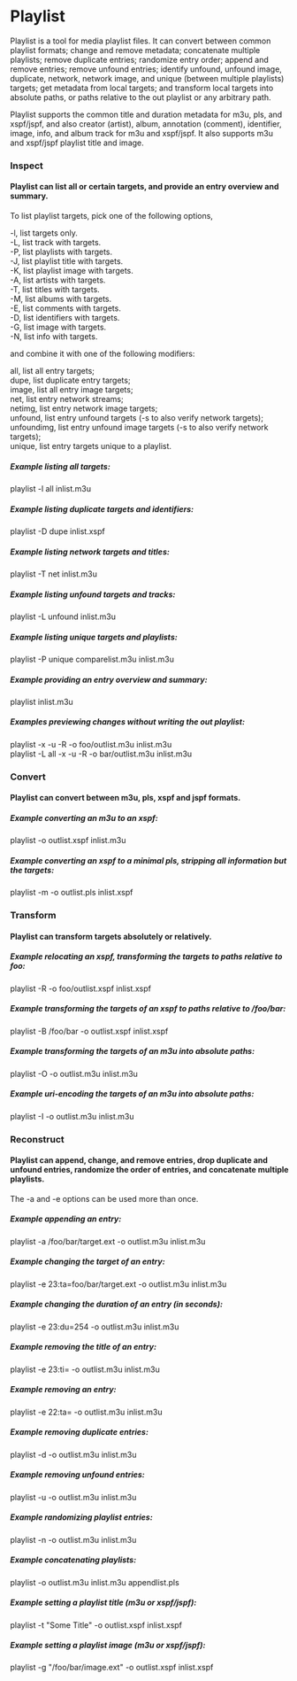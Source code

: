 # Playlist

Playlist is a tool for media playlist files. It can convert between common playlist formats; change and remove metadata; concatenate multiple playlists; remove duplicate entries; randomize entry order; append and remove entries; remove unfound entries; identify unfound, unfound image, duplicate, network, network image, and unique (between multiple playlists) targets; get metadata from local targets; and transform local targets into absolute paths, or paths relative to the out playlist or any arbitrary path.

Playlist supports the common title and duration metadata for m3u, pls, and xspf/jspf, and also creator (artist), album, annotation (comment), identifier, image, info, and album track for m3u and xspf/jspf. It also supports m3u and xspf/jspf playlist title and image.

### Inspect
#### Playlist can list all or certain targets, and provide an entry overview and summary.

To list playlist targets, pick one of the following options,

-l, list targets only.  
-L, list track with targets.  
-P, list playlists with targets.  
-J, list playlist title with targets.  
-K, list playlist image with targets.  
-A, list artists with targets.  
-T, list titles with targets.  
-M, list albums with targets.  
-E, list comments with targets.  
-D, list identifiers with targets.  
-G, list image with targets.  
-N, list info with targets.  

and combine it with one of the following modifiers:

all, list all entry targets;  
dupe, list duplicate entry targets;  
image, list all entry image targets;  
net, list entry network streams;  
netimg, list entry network image targets;  
unfound, list entry unfound targets (-s to also verify network targets);  
unfoundimg, list entry unfound image targets (-s to also verify network targets);  
unique, list entry targets unique to a playlist.  

##### Example listing all targets:

playlist -l all inlist.m3u

##### Example listing duplicate targets and identifiers:

playlist -D dupe inlist.xspf

##### Example listing network targets and titles:

playlist -T net inlist.m3u

##### Example listing unfound targets and tracks:

playlist -L unfound inlist.m3u

##### Example listing unique targets and playlists:

playlist -P unique comparelist.m3u inlist.m3u

##### Example providing an entry overview and summary:

playlist inlist.m3u

##### Examples previewing changes without writing the out playlist:

playlist -x -u -R -o foo/outlist.m3u inlist.m3u  
playlist -L all -x -u -R -o bar/outlist.m3u inlist.m3u

### Convert
#### Playlist can convert between m3u, pls, xspf and jspf formats.

##### Example converting an m3u to an xspf:

playlist -o outlist.xspf inlist.m3u

##### Example converting an xspf to a minimal pls, stripping all information but the targets:

playlist -m -o outlist.pls inlist.xspf

### Transform
#### Playlist can transform targets absolutely or relatively.

##### Example relocating an xspf, transforming the targets to paths relative to foo:

playlist -R -o foo/outlist.xspf inlist.xspf

##### Example transforming the targets of an xspf to paths relative to /foo/bar:

playlist -B /foo/bar -o outlist.xspf inlist.xspf

##### Example transforming the targets of an m3u into absolute paths:

playlist -O -o outlist.m3u inlist.m3u

##### Example uri-encoding the targets of an m3u into absolute paths:

playlist -I -o outlist.m3u inlist.m3u

### Reconstruct
#### Playlist can append, change, and remove entries, drop duplicate and unfound entries, randomize the order of entries, and concatenate multiple playlists.

The -a and -e options can be used more than once.

##### Example appending an entry:

playlist -a /foo/bar/target.ext -o outlist.m3u inlist.m3u

##### Example changing the target of an entry:

playlist -e 23:ta=foo/bar/target.ext -o outlist.m3u inlist.m3u

##### Example changing the duration of an entry (in seconds):

playlist -e 23:du=254 -o outlist.m3u inlist.m3u

##### Example removing the title of an entry:

playlist -e 23:ti= -o outlist.m3u inlist.m3u

##### Example removing an entry:

playlist -e 22:ta= -o outlist.m3u inlist.m3u

##### Example removing duplicate entries:

playlist -d -o outlist.m3u inlist.m3u

##### Example removing unfound entries:

playlist -u -o outlist.m3u inlist.m3u

##### Example randomizing playlist entries:

playlist -n -o outlist.m3u inlist.m3u

##### Example concatenating playlists:

playlist -o outlist.m3u inlist.m3u appendlist.pls

##### Example setting a playlist title (m3u or xspf/jspf):

playlist -t "Some Title" -o outlist.xspf inlist.xspf

##### Example setting a playlist image (m3u or xspf/jspf):

playlist -g "/foo/bar/image.ext" -o outlist.xspf inlist.xspf

